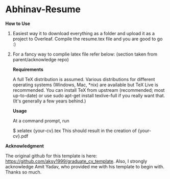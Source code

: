 # Abhinav-Resume
**How to Use**

1. Easiest way it to download everything as a folder and upload it as a project to Overleaf. Compile the resume.tex file and you are good to go :)
2. For a fancy way to complie latex file refer below: (section taken from parent/acknowledge repo)
    
    **Requirements**

    A full TeX distribution is assumed. Various distributions for different operating systems (Windows, Mac, *nix) are available but TeX Live is recommended. You       can install TeX from upstream (recommended; most up-to-date) or use sudo apt-get install texlive-full if you really want that. (It's generally a few years behind.)

    **Usage**

    At a command prompt, run

    $ xelatex {your-cv}.tex
    This should result in the creation of {your-cv}.pdf

**Acknowledgment**

The original github for this template is here: https://github.com/aksy1999/graduate_cv_template. Also, I strongly acknowledge Amit Yadav, who provided me with his template to begin with. Thanks so much.